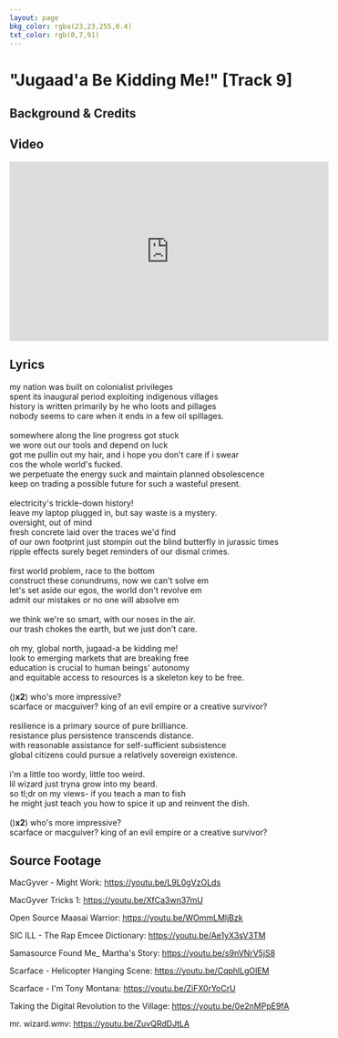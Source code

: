 ```yaml
---
layout: page
bkg_color: rgba(23,23,255,0.4)
txt_color: rgb(0,7,91)
---
```


# "Jugaad'a Be Kidding Me!" [Track 9]


## Background & Credits

## Video

<div class="embed-responsive embed-responsive-16by9">
  <iframe width="560" height="315" src="https://www.youtube.com/embed/DmHZRpBI1os" frameborder="0" allowfullscreen></iframe>
</div>

## Lyrics

my nation was built on colonialist privileges<br>
spent its inaugural period exploiting indigenous villages<br>
history is written primarily by he who loots and pillages<br>
nobody seems to care when it ends in a few oil spillages.<br>
<br>
somewhere along the line progress got stuck<br>
we wore out our tools and depend on luck<br>
got me pullin out my hair, and i hope you don't care if i swear<br>
cos the whole world's fucked.<br>
we perpetuate the energy suck and maintain planned obsolescence<br>
keep on trading a possible future for such a wasteful present.<br>
<br>
electricity's trickle-down history!<br>
leave my laptop plugged in, but say waste is a mystery.<br>
oversight, out of mind<br>
fresh concrete laid over the traces we'd find<br>
of our own footprint just stompin out the blind butterfly in jurassic times<br>
ripple effects surely beget reminders of our dismal crimes.<br>
<br>
first world problem, race to the bottom<br>
construct these conundrums, now we can't solve em<br>
let's set aside our egos, the world don't revolve em<br>
admit our mistakes or no one will absolve em<br>
<br>
we think we're so smart, with our noses in the air.<br>
our trash chokes the earth, but we just don't care.<br>
<br>
oh my, global north, jugaad-a be kidding me!<br>
look to emerging markets that are breaking free<br>
education is crucial to human beings' autonomy<br>
and equitable access to resources is a skeleton key to be free.<br>
<br>
()<b>x2</b>) who's more impressive?<br>
scarface or macguiver?
king of an evil empire or a creative survivor?<br>
<br>
resilience is a primary source of pure brilliance.<br>
resistance plus persistence transcends distance.<br>
with reasonable assistance for self-sufficient subsistence<br>
global citizens could pursue a relatively sovereign existence.<br>
<br>
i'm a little too wordy, little too weird.<br>
lil wizard just tryna grow into my beard.<br>
so tl;dr on my views- if you teach a man to fish<br>
he might just teach you how to spice it up and reinvent the dish.<br>
<br>
()<b>x2</b>) who's more impressive?<br>
scarface or macguiver?
king of an evil empire or a creative survivor?<br>

## Source Footage

MacGyver - Might Work: https://youtu.be/L9L0gVzOLds

MacGyver Tricks 1: https://youtu.be/XfCa3wn37mU

Open Source Maasai Warrior: https://youtu.be/WOmmLMljBzk

SIC ILL - The Rap Emcee Dictionary: https://youtu.be/Ae1yX3sV3TM

Samasource Found Me_ Martha's Story: https://youtu.be/s9nVNrV5jS8

Scarface - Helicopter Hanging Scene: https://youtu.be/CqphlLgOlEM

Scarface - I'm Tony Montana: https://youtu.be/ZiFX0rYoCrU

Taking the Digital Revolution to the Village: https://youtu.be/0e2nMPpE9fA

mr. wizard.wmv: https://youtu.be/ZuvQRdDJtLA
